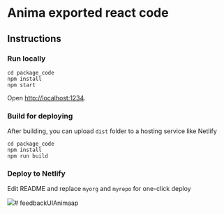 # Anima exported react code


## Instructions

### Run locally

```
cd package_code
npm install
npm start
```

Open [http://localhost:1234](http://localhost:1234).

### Build for deploying

After building, you can upload `dist` folder to a hosting service like Netlify

```
cd package_code
npm install
npm run build
```

### Deploy to Netlify

Edit README and replace `myorg` and `myrepo` for one-click deploy 

[![](https://www.netlify.com/img/deploy/button.svg)](https://app.netlify.com/start/deploy?repository=https://github.com/myorg/myrepo)# feedbackUIAnimaap
